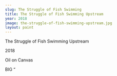 ```yaml
---
slug: The Struggle of Fish Swimming
title: The Struggle of Fish Swimming Upstream
year: 2018
image: the-struggle-of-fish-swimming-upstream.jpg
layout: paint
---
```

The Struggle of Fish Swimming Upstream

2018

Oil on Canvas

BIG “
